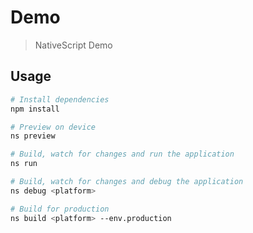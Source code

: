 # Demo

> NativeScript Demo

## Usage

``` bash
# Install dependencies
npm install

# Preview on device
ns preview

# Build, watch for changes and run the application
ns run

# Build, watch for changes and debug the application
ns debug <platform>

# Build for production
ns build <platform> --env.production

```
